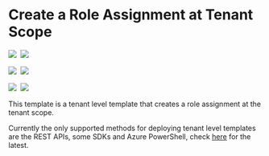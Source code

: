 # Create a Role Assignment at Tenant Scope

<IMG SRC="https://azurequickstartsservice.blob.core.windows.net/badges/tenant-level-deployments/new-mg/PublicLastTestDate.svg" />&nbsp;
<IMG SRC="https://azurequickstartsservice.blob.core.windows.net/badges/tenant-level-deployments/new-mg/PublicDeployment.svg" />&nbsp;

<IMG SRC="https://azurequickstartsservice.blob.core.windows.net/badges/tenant-level-deployments/new-mg/FairfaxLastTestDate.svg" />&nbsp;
<IMG SRC="https://azurequickstartsservice.blob.core.windows.net/badges/tenant-level-deployments/new-mg/FairfaxDeployment.svg" />&nbsp;

<IMG SRC="https://azurequickstartsservice.blob.core.windows.net/badges/tenant-level-deployments/new-mg/BestPracticeResult.svg" />&nbsp;
<IMG SRC="https://azurequickstartsservice.blob.core.windows.net/badges/tenant-level-deployments/new-mg/CredScanResult.svg" />&nbsp;

This template is a tenant level template that creates a role assignment at the tenant scope.

Currently the only supported methods for deploying tenant level templates are the REST APIs, some SDKs and Azure PowerShell, check [here](https://docs.microsoft.com/en-us/azure/azure-resource-manager/templates/deploy-to-management-group) for the latest.
